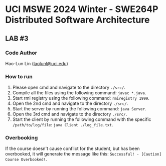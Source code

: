 # UCI MSWE 2024 Winter - SWE264P Distributed Software Architecture 

## LAB #3

### Code Author
Hao-Lun Lin (laolunl@uci.edu)

### How to run
1. Please open cmd and navigate to the directory ```./src/```.
2. Compile all the files using the following command: ```javac *.java```.
3. Start rmi registry using the following command: ```rmiregistry 1999```.
4. Open the 2nd cmd and navigate to the directory ```./src/```. 
5. Start the server by running the following command: ```java Server```.
6. Open the 3rd cmd and navigate to the directory ```./src/```.
7. Start the client by running the following command with the specific ```/path/to/log/file```: ```java Client ./log_file.txt```.

### Overbooking
If the course doesn't cause conflict for the student, but has been overbooked, it will generate the message like this: ```Successful! - [Caution] Course Overbooked!```.
